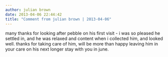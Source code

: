 ```yaml
---
author: julian brown
date: 2013-04-06 22:44:42
title: "Comment from julian brown | 2013-04-06"
---
```

many thanks for looking after pebble on his first visit - i was so pleased he settled in, and he was relaxed and content when i collected him, and looked well. thanks for taking care of him, will be more than happy leaving him in your care on his next longer stay with you in june.

